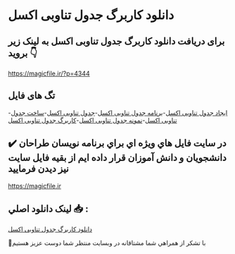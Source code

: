 # دانلود کاربرگ جدول تناوبی اکسل

## برای دریافت دانلود کاربرگ جدول تناوبی اکسل به لینک زیر بروید 👇

https://magicfile.ir/?p=4344

## تگ های فایل

-[ایجاد جدول تناوبی اکسل](https://magicfile.ir/product/%da%a9%d8%a7%d8%b1%d8%a8%d8%b1%da%af-%d8%ac%d8%af%d9%88%d9%84-%d8%aa%d9%86%d8%a7%d9%88%d8%a8%db%8c-%d8%a7%da%a9%d8%b3%d9%84/)-[برنامه جدول تناوبی اکسل](https://magicfile.ir/product/%da%a9%d8%a7%d8%b1%d8%a8%d8%b1%da%af-%d8%ac%d8%af%d9%88%d9%84-%d8%aa%d9%86%d8%a7%d9%88%d8%a8%db%8c-%d8%a7%da%a9%d8%b3%d9%84/)-[جدول تناوبی اکسل](https://magicfile.ir/product/%da%a9%d8%a7%d8%b1%d8%a8%d8%b1%da%af-%d8%ac%d8%af%d9%88%d9%84-%d8%aa%d9%86%d8%a7%d9%88%d8%a8%db%8c-%d8%a7%da%a9%d8%b3%d9%84/)-[ساخت جدول تناوبی اکسل](https://magicfile.ir/product/%da%a9%d8%a7%d8%b1%d8%a8%d8%b1%da%af-%d8%ac%d8%af%d9%88%d9%84-%d8%aa%d9%86%d8%a7%d9%88%d8%a8%db%8c-%d8%a7%da%a9%d8%b3%d9%84/)-[نمونه جدول تناوبی اکسل](https://magicfile.ir/product/%da%a9%d8%a7%d8%b1%d8%a8%d8%b1%da%af-%d8%ac%d8%af%d9%88%d9%84-%d8%aa%d9%86%d8%a7%d9%88%d8%a8%db%8c-%d8%a7%da%a9%d8%b3%d9%84/)-[کاربرگ جدول تناوبی اکسل](https://magicfile.ir/product/%da%a9%d8%a7%d8%b1%d8%a8%d8%b1%da%af-%d8%ac%d8%af%d9%88%d9%84-%d8%aa%d9%86%d8%a7%d9%88%d8%a8%db%8c-%d8%a7%da%a9%d8%b3%d9%84/)

## ✔️ در سايت فايل هاي ويژه اي براي برنامه نويسان طراحان دانشجويان و دانش آموزان قرار داده ايم از بقيه فايل سايت نيز ديدن فرماييد

https://magicfile.ir


## لينک دانلود اصلي 📥 :

[دانلود کاربرگ جدول تناوبی اکسل](https://magicfile.ir/product/%da%a9%d8%a7%d8%b1%d8%a8%d8%b1%da%af-%d8%ac%d8%af%d9%88%d9%84-%d8%aa%d9%86%d8%a7%d9%88%d8%a8%db%8c-%d8%a7%da%a9%d8%b3%d9%84/) 


🙏با تشکر از همراهي شما مشتاقانه در وبسایت منتظر شما دوست عزیز هستیم

